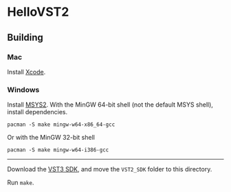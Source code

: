 # HelloVST2

## Building

### Mac

Install [Xcode](https://developer.apple.com/xcode/).

### Windows

Install [MSYS2](http://www.msys2.org/).
With the MinGW 64-bit shell (not the default MSYS shell), install dependencies.

	pacman -S make mingw-w64-x86_64-gcc

Or with the MinGW 32-bit shell

	pacman -S make mingw-w64-i386-gcc

---

Download the [VST3 SDK](https://www.steinberg.net/en/company/developers.html), and move the `VST2_SDK` folder to this directory.

Run `make`.
